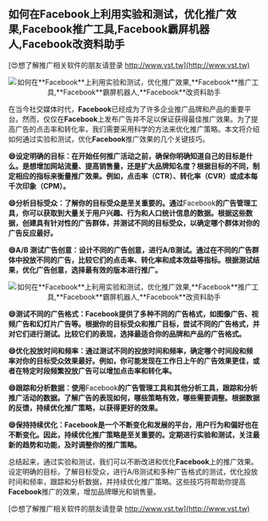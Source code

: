 ## **如何在**Facebook**上利用实验和测试，优化推广效果,**Facebook**推广工具,**Facebook**霸屏机器人,**Facebook**改资料助手**

[😍想了解推广相关软件的朋友请登录 http://www.vst.tw](http://www.vst.tw)

 <center><img src="https://vst.tw/MP4/tuiguang/png/1.png" alt="如何在**Facebook**上利用实验和测试，优化推广效果,**Facebook**推广工具,**Facebook**霸屏机器人,**Facebook**改资料助手"></center>

在当今社交媒体时代，**Facebook**已经成为了许多企业推广品牌和产品的重要平台。然而，仅仅在**Facebook**上发布广告并不足以保证获得最佳推广效果。为了提高广告的点击率和转化率，我们需要采用科学的方法来优化推广策略。本文将介绍如何通过实验和测试，优化**Facebook**推广效果的几个关键技巧。

**😄设定明确的目标：在开始任何推广活动之前，确保你明确知道自己的目标是什么。是想增加网站流量、提高销售量，还是扩大品牌知名度？根据目标的不同，制定相应的指标来衡量推广效果。例如，点击率（CTR）、转化率（CVR）或成本每千次印象（CPM）。**

**😄分析目标受众：了解你的目标受众是至关重要的。通过**Facebook**的广告管理工具，你可以获取到大量关于用户兴趣、行为和人口统计信息的数据。根据这些数据，创建具有针对性的广告群体，并测试不同的目标受众，以确定哪个群体对你的广告反应最好。**

**😄A/B 测试广告创意：设计不同的广告创意，进行A/B测试。通过在不同的广告群体中投放不同的广告，比较它们的点击率、转化率和成本效益等指标。根据测试结果，优化广告创意，选择最有效的版本进行推广。**

 <center><img src="https://vst.tw/MP4/tuiguang/png/4.png" alt="如何在**Facebook**上利用实验和测试，优化推广效果,**Facebook**推广工具,**Facebook**霸屏机器人,**Facebook**改资料助手"></center>

**😄测试不同的广告格式：**Facebook**提供了多种不同的广告格式，如图像广告、视频广告和幻灯片广告等。根据你的目标受众和推广目标，尝试不同的广告格式，并对它们进行测试。比较它们的表现，选择最适合你的品牌和产品的广告格式。**

**😄优化投放时间和频率：通过测试不同的投放时间和频率，确定哪个时间段和频率对你的目标受众效果最好。例如，你可能发现在工作日上午的广告效果更佳，或者在特定时段频繁投放广告可以增加点击率和转化率。**

**😄跟踪和分析数据：使用**Facebook**的广告管理工具和其他分析工具，跟踪和分析推广活动的数据。了解广告的表现如何，哪些策略有效，哪些需要调整。根据数据的反馈，持续优化推广策略，以获得更好的效果。**

**😄保持持续优化：**Facebook**是一个不断变化和发展的平台，用户行为和偏好也在不断变化。因此，持续优化推广策略是至关重要的。定期进行实验和测试，关注最新的趋势和功能，及时调整你的推广策略。**

总结起来，通过实验和测试，我们可以不断改进和优化**Facebook**上的推广效果。设定明确的目标，了解目标受众，进行A/B测试和多种广告格式的测试，优化投放时间和频率，跟踪和分析数据，并持续优化推广策略。这些技巧将帮助你提高**Facebook**推广的效果，增加品牌曝光和销售量。

[😍想了解推广相关软件的朋友请登录 http://www.vst.tw](http://www.vst.tw)



